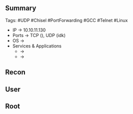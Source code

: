 ## Summary

Tags: #UDP #Chisel #PortForwarding #GCC #Telnet #Linux 

- IP -> 10.10.11.130
- Ports -> TCP (), UDP (idk)
- OS ->  
- Services & Applications
    -  -> 
    -  -> 

## Recon


## User


## Root